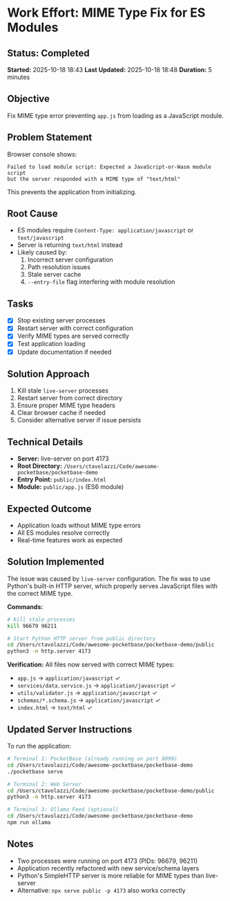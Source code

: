 # Work Effort: MIME Type Fix for ES Modules

## Status: Completed
**Started:** 2025-10-18 18:43
**Last Updated:** 2025-10-18 18:48
**Duration:** 5 minutes

## Objective
Fix MIME type error preventing `app.js` from loading as a JavaScript module.

## Problem Statement
Browser console shows:
```
Failed to load module script: Expected a JavaScript-or-Wasm module script
but the server responded with a MIME type of "text/html"
```

This prevents the application from initializing.

## Root Cause
- ES modules require `Content-Type: application/javascript` or `text/javascript`
- Server is returning `text/html` instead
- Likely caused by:
  1. Incorrect server configuration
  2. Path resolution issues
  3. Stale server cache
  4. `--entry-file` flag interfering with module resolution

## Tasks
- [x] Stop existing server processes
- [x] Restart server with correct configuration
- [x] Verify MIME types are served correctly
- [x] Test application loading
- [x] Update documentation if needed

## Solution Approach
1. Kill stale `live-server` processes
2. Restart server from correct directory
3. Ensure proper MIME type headers
4. Clear browser cache if needed
5. Consider alternative server if issue persists

## Technical Details
- **Server:** live-server on port 4173
- **Root Directory:** `/Users/ctavolazzi/Code/awesome-pocketbase/pocketbase-demo`
- **Entry Point:** `public/index.html`
- **Module:** `public/app.js` (ES6 module)

## Expected Outcome
- Application loads without MIME type errors
- All ES modules resolve correctly
- Real-time features work as expected

## Solution Implemented
The issue was caused by `live-server` configuration. The fix was to use Python's built-in HTTP server, which properly serves JavaScript files with the correct MIME type.

**Commands:**
```bash
# Kill stale processes
kill 96679 96211

# Start Python HTTP server from public directory
cd /Users/ctavolazzi/Code/awesome-pocketbase/pocketbase-demo/public
python3 -m http.server 4173
```

**Verification:**
All files now served with correct MIME types:
- `app.js` → `application/javascript` ✓
- `services/data.service.js` → `application/javascript` ✓
- `utils/validator.js` → `application/javascript` ✓
- `schemas/*.schema.js` → `application/javascript` ✓
- `index.html` → `text/html` ✓

## Updated Server Instructions
To run the application:
```bash
# Terminal 1: PocketBase (already running on port 8090)
cd /Users/ctavolazzi/Code/awesome-pocketbase/pocketbase-demo
./pocketbase serve

# Terminal 2: Web Server
cd /Users/ctavolazzi/Code/awesome-pocketbase/pocketbase-demo/public
python3 -m http.server 4173

# Terminal 3: Ollama Feed (optional)
cd /Users/ctavolazzi/Code/awesome-pocketbase/pocketbase-demo
npm run ollama
```

## Notes
- Two processes were running on port 4173 (PIDs: 96679, 96211)
- Application recently refactored with new service/schema layers
- Python's SimpleHTTP server is more reliable for MIME types than live-server
- Alternative: `npx serve public -p 4173` also works correctly

